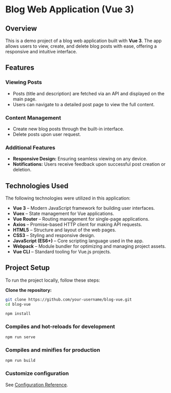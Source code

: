 # Blog Web Application (Vue 3)

## Overview

This is a demo project of a blog web application built with **Vue 3**. The app allows users to view, create, and delete blog posts with ease, offering a responsive and intuitive interface.

## Features

### Viewing Posts

- Posts (title and description) are fetched via an API and displayed on the main page.
- Users can navigate to a detailed post page to view the full content.

### Content Management

- Create new blog posts through the built-in interface.
- Delete posts upon user request.

### Additional Features

- **Responsive Design:** Ensuring seamless viewing on any device.
- **Notifications:** Users receive feedback upon successful post creation or deletion.

## Technologies Used

The following technologies were utilized in this application:

- **Vue 3** – Modern JavaScript framework for building user interfaces.
- **Vuex** – State management for Vue applications.
- **Vue Router** – Routing management for single-page applications.
- **Axios** – Promise-based HTTP client for making API requests.
- **HTML5** – Structure and layout of the web pages.
- **CSS3** – Styling and responsive design.
- **JavaScript (ES6+)** – Core scripting language used in the app.
- **Webpack** – Module bundler for optimizing and managing project assets.
- **Vue CLI** – Standard tooling for Vue.js projects.

## Project Setup

To run the project locally, follow these steps:

**Clone the repository:**

```bash
git clone https://github.com/your-username/blog-vue.git
cd blog-vue
```

```
npm install
```

### Compiles and hot-reloads for development

```
npm run serve
```

### Compiles and minifies for production

```
npm run build
```

### Customize configuration

See [Configuration Reference](https://cli.vuejs.org/config/).
